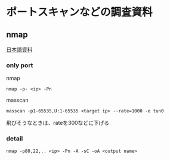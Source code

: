 # ポートスキャンなどの調査資料
## nmap  
[日本語資料](https://nmap.org/man/ja/index.html)
### only port  
nmap
```
nmap -p- <ip> -Pn
```
masscan
```
masscan -p1-65535,U:1-65535 <target ip> --rate=1000 -e tun0
```
飛びそうなときは、rateを300などに下げる

### detail

```
nmap -p80,22,.. <ip> -Pn -A -sC -oA <output name>
```
